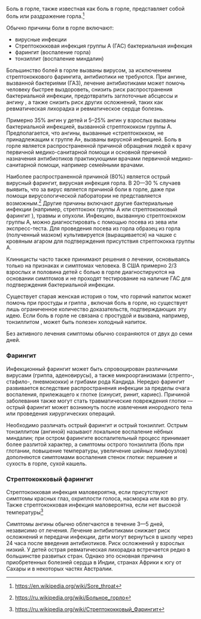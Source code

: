 Боль в горле, также известная как боль в горле, представляет собой боль или раздражение горла.[^1]

[^1]: https://en.wikipedia.org/wiki/Sore_throat

Обычно причины боли в горле включают:
- вирусные инфекции
- Стрептококковая инфекция группы А (ГАС) бактериальная инфекция
- фарингит (воспаление горла)
- тонзиллит (воспаление миндалин)

Большинство болей в горле вызваны вирусом, за исключением стрептококкового фарингита, антибиотики не требуются. При ангине, вызванной бактериями (ГАЗ), лечение антибиотиками может помочь человеку быстрее выздороветь, снизить риск распространения бактериальной инфекции, предотвратить заглоточные абсцессы и ангину , а также снизить риск других осложнений, таких как ревматическая лихорадка и ревматическое сердце болезнь.

Примерно 35% ангин у детей и 5–25% ангин у взрослых вызваны бактериальной инфекцией, вызванной стрептококком группы А. Предполагается, что ангины, вызванные «стрептококком, не принадлежащим к группе А», вызваны вирусной инфекцией. Боль в горле является распространенной причиной обращения людей к врачу первичной медико-санитарной помощи и основной причиной назначения антибиотиков практикующими врачами первичной медико-санитарной помощи, например семейными врачами.

Наиболее распространенной причиной (80%) является острый вирусный фарингит, вирусная инфекция горла. В 20—30 % случаев выявить, что за вирус является причиной боли в горле, даже при помощи вирусологической лаборатории не представляется возможным.[^2] Другие причины включают другие бактериальные инфекции (например, стрептококк группы А или стрептококковый фарингит ), травмы и опухоли. Инфекцию, вызванную стрептококком группы А, можно диагностировать с помощью посева из зева или экспресс-теста. Для проведения посева из горла образец из горла (полученный мазком) культивируется (выращивается) на чашке с кровяным агаром для подтверждения присутствия стрептококка группы А.

[^2]: https://ru.wikipedia.org/wiki/Больное_горло

Клиницисты часто также принимают решения о лечении, основываясь только на признаках и симптомах человека. В США примерно 2/3 взрослых и половина детей с болью в горле диагностируются на основании симптомов и не проходят тестирование на наличие ГАС для подтверждения бактериальной инфекции.

Существует старая женская история о том, что горячий напиток может помочь при простуды и гриппа , включая боль в горле, но существует лишь ограниченное количество доказательств, подтверждающих эту идею. Если боль в горле не связана с простудой и вызвана, например, тонзиллитом , может быть полезен холодный напиток. 

Без активного лечения симптомы обычно сохраняются от двух до семи дней.

### Фарингит
Инфекционный фарингит может быть спровоцирован различными вирусами (гриппа, аденовирусы), а также микроорганизмами (стрепто-, стафило-, пневмококки) и грибами рода Кандида. Нередко фарингит развивается вследствие распространения инфекции за пределы очага воспаления, прилежащего к глотке (синусит, ринит, кариес). Причиной заболевания также могут стать травматические повреждения глотки — острый фарингит может возникнуть после извлечения инородного тела или проведения хирургических операций.

Необходимо различать острый фарингит и острый тонзиллит. Острым тонзиллитом (ангиной) называют локальное воспаление нёбных миндалин; при остром фарингите воспалительный процесс принимает более разлитой характер, а симптомы острого тонзиллита (боль при глотании, повышение температуры, увеличение шейных лимфоузлов) дополняются симптомами воспаления стенок глотки: першение и сухость в горле, сухой кашель.

### Стрептококковый фарингит
Стрептококковая инфекция маловероятна, если присутствуют симптомы красных глаз, охриплости голоса, насморка или язв во рту. Также стрептококковая инфекция маловероятна, если нет высокой температуры[^3]

[^3]: https://ru.wikipedia.org/wiki/Стрептококковый_Фарингит

Симптомы ангины обычно облегчаются в течение 3—5 дней, независимо от лечения. Лечение антибиотиками снижает риск осложнений и передачи инфекции, дети могут вернуться в школу через 24 часа после введения антибиотиков. Риск осложнений у взрослых низкий. У детей острая ревматическая лихорадка встречается редко в большинстве развитых стран. Однако это основная причина приобретенных болезней сердца в Индии, странах Африки к югу от Сахары и в некоторых частях Австралии.
